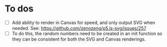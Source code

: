 # To dos

- [ ] Add ability to render in Canvas for speed, and only output SVG when needed. See: https://github.com/zenozeng/p5.js-svg/issues/257
- [ ] To do this, the random numbers need to be created in an init function so they can be consistent for both the SVG and Canvas renderings.
